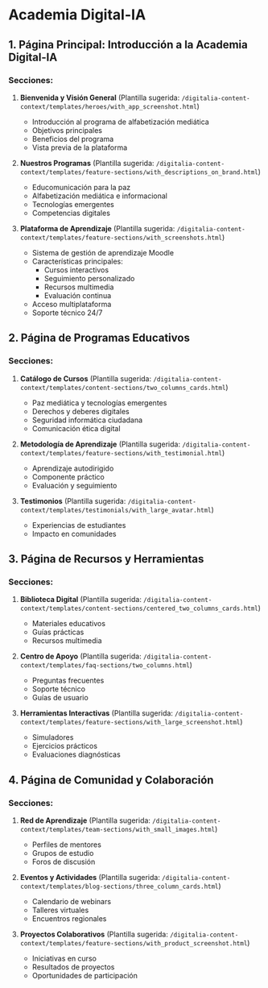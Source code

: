 # Academia Digital-IA

## 1. Página Principal: Introducción a la Academia Digital-IA
### Secciones:
1. **Bienvenida y Visión General** (Plantilla sugerida: `/digitalia-content-context/templates/heroes/with_app_screenshot.html`)
   - Introducción al programa de alfabetización mediática
   - Objetivos principales
   - Beneficios del programa
   - Vista previa de la plataforma

2. **Nuestros Programas** (Plantilla sugerida: `/digitalia-content-context/templates/feature-sections/with_descriptions_on_brand.html`)
   - Educomunicación para la paz
   - Alfabetización mediática e informacional
   - Tecnologías emergentes
   - Competencias digitales

3. **Plataforma de Aprendizaje** (Plantilla sugerida: `/digitalia-content-context/templates/feature-sections/with_screenshots.html`)
   - Sistema de gestión de aprendizaje Moodle
   - Características principales:
     * Cursos interactivos
     * Seguimiento personalizado
     * Recursos multimedia
     * Evaluación continua
   - Acceso multiplataforma
   - Soporte técnico 24/7

## 2. Página de Programas Educativos
### Secciones:
1. **Catálogo de Cursos** (Plantilla sugerida: `/digitalia-content-context/templates/content-sections/two_columns_cards.html`)
   - Paz mediática y tecnologías emergentes
   - Derechos y deberes digitales
   - Seguridad informática ciudadana
   - Comunicación ética digital

2. **Metodología de Aprendizaje** (Plantilla sugerida: `/digitalia-content-context/templates/feature-sections/with_testimonial.html`)
   - Aprendizaje autodirigido
   - Componente práctico
   - Evaluación y seguimiento

3. **Testimonios** (Plantilla sugerida: `/digitalia-content-context/templates/testimonials/with_large_avatar.html`)
   - Experiencias de estudiantes
   - Impacto en comunidades

## 3. Página de Recursos y Herramientas
### Secciones:
1. **Biblioteca Digital** (Plantilla sugerida: `/digitalia-content-context/templates/content-sections/centered_two_columns_cards.html`)
   - Materiales educativos
   - Guías prácticas
   - Recursos multimedia

2. **Centro de Apoyo** (Plantilla sugerida: `/digitalia-content-context/templates/faq-sections/two_columns.html`)
   - Preguntas frecuentes
   - Soporte técnico
   - Guías de usuario

3. **Herramientas Interactivas** (Plantilla sugerida: `/digitalia-content-context/templates/feature-sections/with_large_screenshot.html`)
   - Simuladores
   - Ejercicios prácticos
   - Evaluaciones diagnósticas

## 4. Página de Comunidad y Colaboración
### Secciones:
1. **Red de Aprendizaje** (Plantilla sugerida: `/digitalia-content-context/templates/team-sections/with_small_images.html`)
   - Perfiles de mentores
   - Grupos de estudio
   - Foros de discusión

2. **Eventos y Actividades** (Plantilla sugerida: `/digitalia-content-context/templates/blog-sections/three_column_cards.html`)
   - Calendario de webinars
   - Talleres virtuales
   - Encuentros regionales

3. **Proyectos Colaborativos** (Plantilla sugerida: `/digitalia-content-context/templates/feature-sections/with_product_screenshot.html`)
   - Iniciativas en curso
   - Resultados de proyectos
   - Oportunidades de participación
